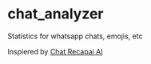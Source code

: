 # chat_analyzer
Statistics for whatsapp chats, emojis, etc

Inspiered by [Chat Recapai AI](https://chatrecapai.org/)
